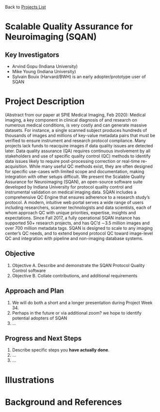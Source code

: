 Back to [Projects List](../../README.md#ProjectsList)

# Scalable Quality Assurance for Neuroimaging (SQAN)

## Key Investigators

- Arvind Gopu (Indiana University)
- Mike Young (Indiana University)
- Sylvain Bouix (Harvard/BWH) is an early adopter/prototype user of SQAN

# Project Description

<!-- Add a short paragraph describing the project. -->
(Abstract from our paper at SPIE Medical Imaging, Feb 2020): Medical imaging, a key component in clinical diagnosis of and research on numerous medical conditions, is very costly and can generate massive datasets. For instance, a single scanned subject produces hundreds of thousands of images and millions of key-value metadata pairs that must be verified to ensure instrument and research protocol compliance. Many projects lack funds to reacquire images if data quality issues are detected later. Data quality assurance (QA) requires continuous involvement by all stakeholders and use of specific quality control (QC) methods to identify data issues likely to require post-processing correction or real-time re-acquisition. While many useful QC methods exist, they are often designed for specific use-cases with limited scope and
documentation, making integration with other setups difficult. We present the Scalable Quality Assurance for Neuroimaging (SQAN), an open-source software suite developed by Indiana University for protocol quality control and instrumental validation on medical imaging data. SQAN includes a comprehensive QC Engine that ensures adherence to a research study’s protocol. A modern, intuitive web portal serves a wide range of users including researchers, scanner technologists and data scientists, each of whom approach QC with unique priorities, expertise, insights and expectations. Since Fall 2017, a fully operational SQAN instance has supported 50+ research projects, and has QC’d ∼3.5 million images and over 700 million metadata tags. SQAN is designed to scale to any imaging center’s QC needs, and to extend beyond protocol QC toward image-level QC and integration with pipeline and non-imaging database systems.


## Objective

<!-- Describe here WHAT you would like to achieve (what you will have as end result). -->

1. Objective A. Describe and demonstrate the SQAN Protocol Quality Control software
1. Objective B. Collate contributions, and additional requirements

## Approach and Plan

<!-- Describe here HOW you would like to achieve the objectives stated above. -->

1. We will do both a short and a longer presentation during Project Week 34.
1. Perhaps in the future or via additional zoom? we hope to identify potential adopters of SQAN
1. ...

## Progress and Next Steps

<!-- Update this section as you make progress, describing of what you have ACTUALLY DONE. If there are specific steps that you could not complete then you can describe them here, too. -->

1. Describe specific steps you **have actually done**.
1. ...
1. ...

# Illustrations

<!-- Add pictures and links to videos that demonstrate what has been accomplished.
![Description of picture](Example2.jpg)
![Some more images](Example2.jpg)
-->

# Background and References

<!-- If you developed any software, include link to the source code repository. If possible, also add links to sample data, and to any relevant publications. -->
